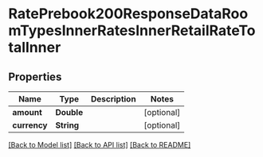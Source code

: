 # RatePrebook200ResponseDataRoomTypesInnerRatesInnerRetailRateTotalInner

## Properties
Name | Type | Description | Notes
------------ | ------------- | ------------- | -------------
**amount** | **Double** |  | [optional] 
**currency** | **String** |  | [optional] 

[[Back to Model list]](../README.md#documentation-for-models) [[Back to API list]](../README.md#documentation-for-api-endpoints) [[Back to README]](../README.md)


